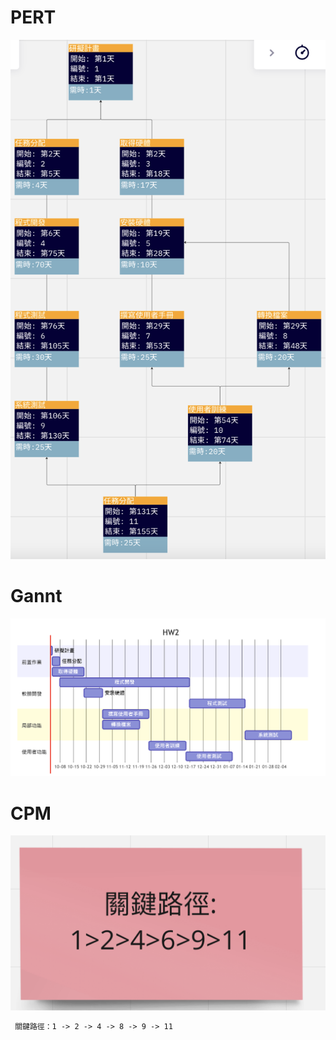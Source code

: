 # PERT

![](PERT.png)

# Gannt 
![](Gannt1.png)

# CPM
![](CPM.png)

```html
 關鍵路徑：1 -> 2 -> 4 -> 8 -> 9 -> 11
```
